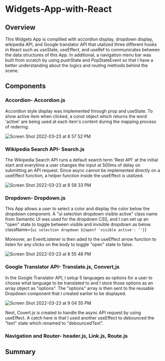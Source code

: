 # Widgets-App-with-React

## Overview
This Widgets App is compliled with accordion display, dropdown display, wikipedia API, and Google translator API that utalized three different hooks in React such as useState, useEffect, and useRef to communicates between the data structures of this App. In additional, a navigation menu bar was built from scratch by using pushState and PopStateEvent so that I have a better understanding about the logics and routing methods behind the scene.

## Components
### Accordion- Accordion.js
Accordion style display was implemented through prop and useState. To show active item when clicked, a const object which returns the word 'active' are being used at each item's content during the mapping process of redering.

![Screen Shot 2022-03-23 at 8 57 52 PM](https://user-images.githubusercontent.com/84875731/159839341-93db708c-f236-4938-8b71-8c8ab4a726e8.png)

### Wikipedia Search API- Search.js
The Wikipedia Search API runs a default search term 'Rest API' at the initial start and everytime a user changes the input at 500ms of delay on submitting an API request. Since async cannot be implemented directly on a useEffect function, a helper function inside the useEffect is utalized.

![Screen Shot 2022-03-23 at 8 58 33 PM](https://user-images.githubusercontent.com/84875731/159839395-ee712bf9-fa62-4d13-b242-bb7a5b3a527c.png)

### Dropdown- Dropdown.js
This App allows a user to select a color and display the color below the dropdown component. A "ui selection dropdown visible active" class name from Semantic UI was used for the dropdown CSS, and I can set up an "open" state to toggle between visible and invisible dropdown as below.
    className={`ui selection dropdown ${open? 'visible active': ''}`}

Moreover, an EventListener is then aded to the useEffect arrow function to listen for any clicks on the body to toggle "open" state to false.

![Screen Shot 2022-03-23 at 8 55 48 PM](https://user-images.githubusercontent.com/84875731/159839147-93e3c91d-9419-481c-9bcb-d00a3bd7b9d8.png)

### Google Translator API- Translate.js, Convert,js
In the Google Translator API, I setup 5 languages as options for a user to choose what language to be translated to and I store those options as an array object as "options". The "options" array is then sent to the reusable Dropdown component that I created earlier to be displayed.

![Screen Shot 2022-03-23 at 9 04 55 PM](https://user-images.githubusercontent.com/84875731/159840076-e6c72c1d-a504-4966-a148-bca19f6a0fe2.png)

Next, Covert.js is created to handle the async API request by using useEffect. A catch here is that I used another useEffect to debounced the "text" state which renamed to "debouncedText".

### Navigation and Router- header.js, Link.js, Route.js

## Summary
